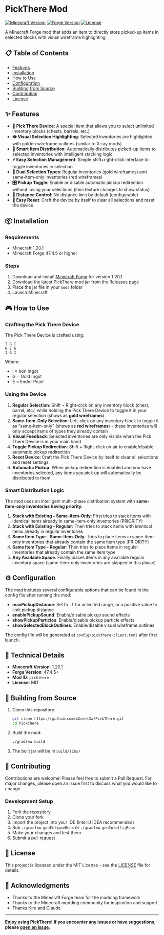 # PickThere Mod

[![Minecraft Version](https://img.shields.io/badge/Minecraft-1.20.1-green.svg)](https://minecraft.net/)
[![Forge Version](https://img.shields.io/badge/Forge-47.4.5+-orange.svg)](https://files.minecraftforge.net/)
[![License](https://img.shields.io/badge/License-MIT-blue.svg)](LICENSE)

A Minecraft Forge mod that adds an item to directly store picked-up items in selected blocks with visual wireframe highlighting.

## 📋 Table of Contents

- [Features](#-features)
- [Installation](#-installation)
- [How to Use](#-how-to-use)
- [Configuration](#-configuration)
- [Building from Source](#-building-from-source)
- [Contributing](#-contributing)
- [License](#-license)

## ✨ Features

- **🎯 Pick There Device**: A special item that allows you to select unlimited inventory blocks (chests, barrels, etc.)
- **👁️ Visual Selection Highlighting**: Selected inventories are highlighted with golden wireframe outlines (similar to X-ray mods)
- **🧠 Smart Item Distribution**: Automatically distributes picked-up items to selected inventories with intelligent stacking logic
- **⚡ Easy Selection Management**: Simple shift+right-click interface to toggle inventories in selection
- **🔄 Dual Selection Types**: Regular inventories (gold wireframes) and same-item-only inventories (red wireframes)
- **🎛️ Pickup Toggle**: Enable or disable automatic pickup redirection without losing your selections (item texture changes to show status)
- **📏 Distance Control**: No distance limit by default (configurable)
- **🔧 Easy Reset**: Craft the device by itself to clear all selections and reset the device

## 📦 Installation

### Requirements
- Minecraft 1.20.1
- Minecraft Forge 47.4.5 or higher

### Steps
1. Download and install [Minecraft Forge](https://files.minecraftforge.net/) for version 1.20.1
2. Download the latest PickThere mod jar from the [Releases](../../releases) page
3. Place the jar file in your `mods` folder
4. Launch Minecraft

## 🎮 How to Use

### Crafting the Pick There Device

The Pick There Device is crafted using:
```
I G I
G E G
I G I
```
Where:
- I = Iron Ingot
- G = Gold Ingot  
- E = Ender Pearl

### Using the Device

1. **Regular Selection**: Shift + Right-click on any inventory block (chest, barrel, etc.) while holding the Pick There Device to toggle it in your regular selection (shows as **gold wireframes**)
2. **Same-Item-Only Selection**: Left-click on any inventory block to toggle it as "same-item-only" (shows as **red wireframes**) - these inventories will only accept items of types they already contain
3. **Visual Feedback**: Selected inventories are only visible when the Pick There Device is in your main hand
4. **Toggle Pickup Redirection**: Shift + Right-click on air to enable/disable automatic pickup redirection
5. **Reset Device**: Craft the Pick There Device by itself to clear all selections and reset settings
6. **Automatic Pickup**: When pickup redirection is enabled and you have inventories selected, any items you pick up will automatically be distributed to them

### Smart Distribution Logic

The mod uses an intelligent multi-phase distribution system with **same-item-only inventories having priority**:

1. **Stack with Existing - Same-Item-Only**: First tries to stack items with identical items already in same-item-only inventories (PRIORITY)
2. **Stack with Existing - Regular**: Then tries to stack items with identical items already in regular inventories
3. **Same Item Type - Same-Item-Only**: Tries to place items in same-item-only inventories that already contain the same item type (PRIORITY)
4. **Same Item Type - Regular**: Then tries to place items in regular inventories that already contain the same item type
5. **Any Available Space**: Finally places items in any available regular inventory space (same-item-only inventories are skipped in this phase)

## ⚙️ Configuration

The mod includes several configurable options that can be found in the config file after running the mod:

- **maxPickupDistance**: Set to `-1` for unlimited range, or a positive value to limit pickup distance
- **enablePickupSound**: Enable/disable pickup sound effects
- **showPickupParticles**: Enable/disable pickup particle effects
- **showSelectedBlockOutlines**: Enable/disable visual wireframe outlines

The config file will be generated at `config/pickthere-client.toml` after first launch.

## 🔧 Technical Details

- **Minecraft Version**: 1.20.1
- **Forge Version**: 47.4.5+
- **Mod ID**: `pickthere`
- **License**: MIT

## 🔨 Building from Source

1. Clone this repository:
   ```bash
   git clone https://github.com/xXseesXx/PickThere.git
   cd PickThere
   ```

2. Build the mod:
   ```bash
   ./gradlew build
   ```

3. The built jar will be in `build/libs/`

## 🤝 Contributing

Contributions are welcome! Please feel free to submit a Pull Request. For major changes, please open an issue first to discuss what you would like to change.

### Development Setup
1. Fork the repository
2. Clone your fork
3. Import the project into your IDE (IntelliJ IDEA recommended)
4. Run `./gradlew genEclipseRuns` or `./gradlew genIntellijRuns`
5. Make your changes and test them
6. Submit a pull request

## 📄 License

This project is licensed under the MIT License - see the [LICENSE](LICENSE) file for details.

## 🙏 Acknowledgments

- Thanks to the Minecraft Forge team for the modding framework
- Thanks to the Minecraft modding community for inspiration and support
- Thanks Kiro and Claude

---

**Enjoy using PickThere! If you encounter any issues or have suggestions, please [open an issue](../../issues).**
